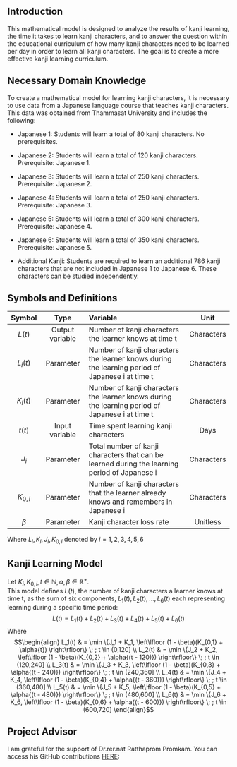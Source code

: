 ## Introduction
This mathematical model is designed to analyze the results of kanji learning, the time it takes to learn kanji characters, and to answer the question within the educational curriculum of how many kanji characters need to be learned per day in order to learn all kanji characters. The goal is to create a more effective kanji learning curriculum.

## Necessary Domain Knowledge
To create a mathematical model for learning kanji characters, it is necessary to use data from a Japanese language course that teaches kanji characters. This data was obtained from Thammasat University and includes the following:
* Japanese 1: Students will learn a total of 80 kanji characters. No prerequisites.

* Japanese 2: Students will learn a total of 120 kanji characters. Prerequisite: Japanese 1.

* Japanese 3: Students will learn a total of 250 kanji characters. Prerequisite: Japanese 2.

* Japanese 4: Students will learn a total of 250 kanji characters. Prerequisite: Japanese 3.

* Japanese 5: Students will learn a total of 300 kanji characters. Prerequisite: Japanese 4.

* Japanese 6: Students will learn a total of 350 kanji characters. Prerequisite: Japanese 5.

* Additional Kanji: Students are required to learn an additional 786 kanji characters that are not included in Japanese 1 to Japanese 6. These characters can be studied independently.

## Symbols and Definitions
Symbol | Type | Variable | Unit
| :---: | :---: | :--- | :---:
$L(t)$  | Output variable | Number of kanji characters the learner knows at time t | Characters
$L_i(t)$  | Parameter | Number of kanji characters the learner knows during the learning period of Japanese i at time t | Characters
$K_i(t)$  | Parameter | Number of kanji characters the learner knows during the learning period of Japanese i at time t | Characters
$t(t)$  | Input variable | Time spent learning kanji characters | Days
$J_i$  | Parameter | Total number of kanji characters that can be learned during the learning period of Japanese i | Characters
$K_{0,i}$  | Parameter | Number of kanji characters that the learner already knows and remembers in Japanese i | Characters
$β$  | Parameter | Kanji character loss rate | Unitless

Where $L_i, K_i, J_i, K_{0,i}$ denoted by $i = 1,2,3,4,5,6$

## Kanji Learning Model
Let $K_i , K_{0,i} , t \in \mathbb{N} , \alpha , \beta \in \mathbb{R}^+$. <br>
This model defines $L(t)$, the number of kanji characters a learner knows at time t, as the sum of six components, $L_1(t),L_2(t),...,L_6(t)$ each representing learning during a specific time period:
$$L(t) = L_1(t) + L_2(t) + L_3(t) + L_4(t) + L_5(t) + L_6(t)$$
Where
$$\begin{align}
L_1(t) & = \min \{J_1 + K_1, \left\lfloor (1 - \beta)(K_{0,1} + \alpha{t}) \right\rfloor\} \; ; t \in (0,120] \\
L_2(t) & = \min \{J_2 + K_2, \left\lfloor (1 - \beta)(K_{0,2} + \alpha{(t - 120)}) \right\rfloor\} \; ; t \in (120,240] \\
L_3(t) & = \min \{J_3 + K_3, \left\lfloor (1 - \beta)(K_{0,3} + \alpha{(t - 240)}) \right\rfloor\} \; ; t \in (240,360] \\
L_4(t) & = \min \{J_4 + K_4, \left\lfloor (1 - \beta)(K_{0,4} + \alpha{(t - 360)}) \right\rfloor\} \; ; t \in (360,480] \\
L_5(t) & = \min \{J_5 + K_5, \left\lfloor (1 - \beta)(K_{0,5} + \alpha{(t - 480)}) \right\rfloor\} \; ; t \in (480,600] \\
L_6(t) & = \min \{J_6 + K_6, \left\lfloor (1 - \beta)(K_{0,6} + \alpha{(t - 600)}) \right\rfloor\} \; ; t \in (600,720] 
\end{align}$$

## Project Advisor
I am grateful for the support of Dr.rer.nat Ratthaprom Promkam. You can access his GitHub contributions [HERE](https://github.com/epsilonxe):
